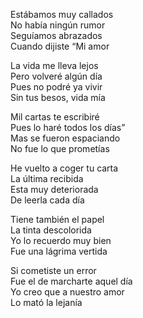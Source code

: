 Estábamos muy callados  
No había ningún rumor  
Seguíamos abrazados  
Cuando dijiste “Mi amor  

La vida me lleva lejos  
Pero volveré algún día  
Pues no podré ya vivir  
Sin tus besos, vida mía  

Mil cartas te escribiré  
Pues lo haré todos los días”  
Mas se fueron espaciando  
No fue lo que prometías  

He vuelto a coger tu carta  
La última recibida  
Esta muy deteriorada  
De leerla cada día  

Tiene también el papel  
La tinta descolorida  
Yo lo recuerdo muy bien  
Fue una lágrima vertida  

Si cometiste un error  
Fue el de marcharte aquel día  
Yo creo que a nuestro amor  
Lo mató la lejanía  